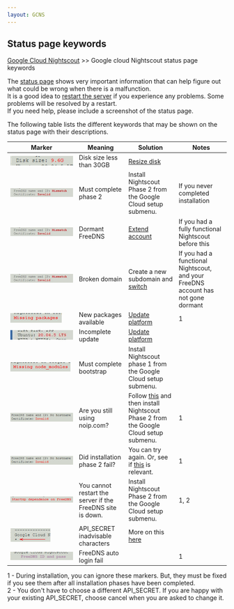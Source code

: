 ```yaml
---
layout: GCNS
---
```


## Status page keywords
[Google Cloud Nightscout](./GoogleCloud.md) >> Google cloud Nightscout status page keywords  
  
The [status page](./Status.md) shows very important information that can help figure out what could be wrong when there is a malfunction.  
It is a good idea to [restart the server](./Restart.md) if you experience any problems.  Some problems will be resolved by a restart.   
If you need help, please include a screenshot of the status page.  
  
The following table lists the different keywords that may be shown on the status page with their descriptions.  
  
| &nbsp;&nbsp;&nbsp;&nbsp;&nbsp;&nbsp;&nbsp;&nbsp;&nbsp;&nbsp;&nbsp;&nbsp;Marker&nbsp;&nbsp;&nbsp;&nbsp;&nbsp;&nbsp;&nbsp;&nbsp;&nbsp;&nbsp;&nbsp;&nbsp; | Meaning  | Solution | Notes |  
| ------ | ------- | -------- | ------ |  
| ![](./images/DiskSizeKey.png) | Disk size less than 30GB | [Resize disk](./FullDisk.md) | |  
| ![](./images/ipMismatchCertInvalid_Key.png) | Must complete phase 2 | Install Nightscout Phase 2 from the Google Cloud setup submenu. | If you never completed installation |  
| ![](./images/ipMismatchCertInvalid_Key.png) | Dormant FreeDNS | [Extend account](./FreeDNS_Min_Login.md) | If you had a fully functional Nightscout before this |  
| ![](./images/ipMismatchCertInvalid_Key.png) | Broken domain | Create a new subdomain and [switch](./ChangeHostname.md) | If you had a functional Nightscout, and your FreeDNS account has not gone dormant |  
| ![](./images/MissingPackages_Key.png) | New packages available | [Update platform](./NS_SyncExecutables.md) | 1 |  
| ![](./images/Ubuntu20_04_05.png) | Incomplete update | [Update platform](./NS_SyncExecutables.md) | |  
| ![](./images/MissNodeModules_Key.png) | Must complete bootstrap | Install Nightscout phase 1 from the Google Cloud setup submenu. | |  
| ![](./images/NoHostname_Key.png) | Are you still using noip.com? | Follow [this](./FreeDNS.md) and then install Nightscout Phase 2 from the Google Cloud setup submenu. | 1 |  
| ![](./images/NoHostname_Key.png) | Did installation phase 2 fail? | You can try again.  Or, see if [this](./TooManyCertificates.md) is relevant. | 1 |  
| ![](./images/StartFreeDNS_dependence_Key.png) | You cannot restart the server if the FreeDNS site is down. | Install Nightscout Phase 2 from the Google Cloud setup submenu. | 1,&nbsp;2 |  
| ![](./images/Star.png) | API_SECRET inadvisable characters | More on this [here](./API_SECRET_Inadvisable.md) | |  
| ![](./images/FreeDNS_IDPass.png) | FreeDNS auto login fail | | 1 |  
  
1 - During installation, you can ignore these markers.  But, they must be fixed if you see them after all installation phases have been completed.  
2 - You don't have to choose a different API_SECRET.  If you are happy with your existing API_SECRET, choose cancel when you are asked to change it.   
  
